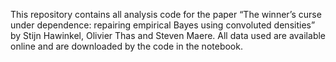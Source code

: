 
This repository contains all analysis code for the paper “The winner’s
curse under dependence: repairing empirical Bayes using convoluted
densities” by Stijn Hawinkel, Olivier Thas and Steven Maere. All data
used are available online and are downloaded by the code in the
notebook.
